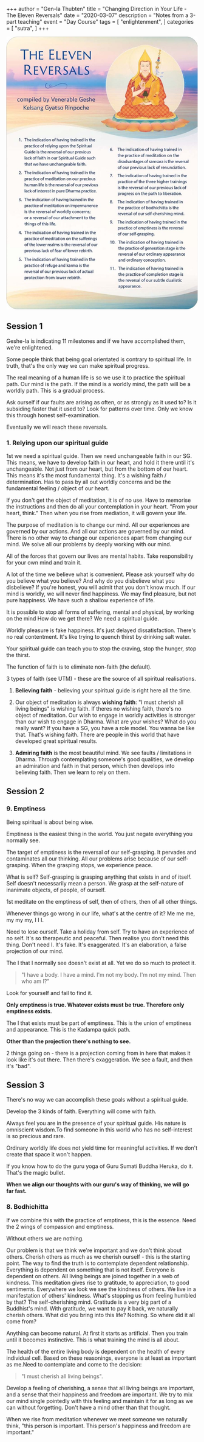 +++
author = "Gen-la Thubten"
title = "Changing Direction in Your Life - The Eleven Reversals"
date = "2020-03-07"
description = "Notes from a 3-part teaching"
event = "Day Course"
tags = [
    "enlightenment",
]
categories = [
    "sutra",
]
+++

![The Eleven Reversals](/static/images/eleven-reversals.jpg)

## Session 1

Geshe-la is indicating 11 milestones and if we have accomplished them, we're enlightened.

Some people think that being goal orientated is contrary to spiritual life. In truth, that's the only way we can make spiritual progress.

The real meaning of a human life is so we use it to practice the spiritual path. Our mind is the path. If the mind is a worldly mind, the path will be a worldly path. This is a gradual process.

Ask ourself if our faults are arising as often, or as strongly as it used to? Is it subsiding faster that it used to? Look for patterns over time. Only we know this through honest self-examination.

Eventually we will reach these reversals.

### 1. Relying upon our spiritual guide

1st we need a spiritual guide. Then we need unchangeable faith in our SG. This means, we have to develop faith in our heart, and hold it there until it's unchangeable. Not just from our heart, but from the bottom of our heart. This means it's the most fundamental thing. It's a wishing faith / determination. Has to pass by all out worldly concerns and be the fundamental feeling / object of our heart.

If you don't get the object of meditation, it is of no use. Have to memorise the instructions and then do all your contemplation in your heart. "From your heart, think." Then when you rise from mediation, it will govern your life.

The purpose of meditation is to change our mind. All our experiences are governed by our actions. And all our actions are governed by our mind. There is no other way to change our experiences apart from changing our mind. We solve all our problems by deeply working with our mind.

All of the forces that govern our lives are mental habits. Take responsibility for your own mind and train it.

A lot of the time we believe what is convenient. Please ask yourself why do you believe what you believe? And why do you disbelieve what you disbelieve? If you're honest, you will admit that you don't know much. If our mind is worldly, we will never find happiness. We may find pleasure, but not pure happiness. We have such a shallow experience of life.

It is possible to stop all forms of suffering, mental and physical, by working on the mind How do we get there? We need a spiritual guide.

Worldly pleasure is fake happiness. It's just delayed dissatisfaction. There's no real contentment. It's like trying to quench thirst by drinking salt water.

Your spiritual guide can teach you to stop the craving, stop the hunger, stop the thirst.

The function of faith is to eliminate non-faith (the default).

3 types of faith (see UTM) - these are the source of all spiritual realisations.

1. **Believing faith** - believing your spiritual guide is right here all the time.

2. Our object of meditation is always **wishing faith**: "I must cherish all living beings" is wishing faith. If theres no wishing faith, there's no object of meditation. Our wish to engage in worldly activities is stronger than our wish to engage in Dharma. What are your wishes? What do you really want? If you have a SG, you have a role model. You wanna be like that. That's wishing faith. There are people in this world that have developed great spiritual results.

3. **Admiring faith** is the most beautiful mind. We see faults / limitations in Dharma. Through contemplating someone's good qualities, we develop an admiration and faith in that person, which then develops into believing faith. Then we learn to rely on them.

## Session 2
### 9. Emptiness

Being spiritual is about being wise. 

Emptiness is the easiest thing in the world. You just negate everything you normally see.

The target of emptiness is the reversal of our self-grasping. It pervades and contaminates all our thinking. All our problems arise because of our self-grasping. When the grasping stops, we experience peace.

What is self? Self-grasping is grasping anything that exists in and of itself. Self doesn't necessarily mean a person. We grasp at the self-nature of inanimate objects, of people, of ourself.

1st meditate on the emptiness of self, then of others, then of all other things.

Whenever things go wrong in our life, what's at the centre of it? Me me me, my my my, I I I.

Need to lose ourself. Take a holiday from self. Try to have an experience of no self. It's so therapeutic and peaceful. Then realise you don't need this thing. Don't need I. It's fake. It's exaggerated. It's an elaboration, a false projection of our mind.

The I that I normally see doesn't exist at all. Yet we do so much to protect it.

> "I have a body. I have a mind. I'm not my body. I'm not my mind. Then who am I?"

Look for yourself and fail to find it.

**Only emptiness is true. Whatever exists must be true. Therefore only emptiness exists.**

The I that exists must be part of emptiness. This is the union of emptiness and appearance. This is the Kadampa quick path.

**Other than the projection there's nothing to see.**

2 things going on - there is a projection coming from in here that makes it look like it's out there. Then there's exaggeration. We see a fault, and then it's "bad".

## Session 3
There's no way we can accomplish these goals without a spiritual guide.

Develop the 3 kinds of faith. Everything will come with faith.

Always feel you are in the presence of your spiritual guide. His nature is omniscient wisdom.To find someone in this world who has no self-interest is so precious and rare.

Ordinary worldly life does not yield time for meaningful activities. If we don't create that space it won't happen.

If you know how to do the guru yoga of Guru Sumati Buddha Heruka, do it. That's the magic bullet.

**When we align our thoughts with our guru's way of thinking, we will go far fast.**

### 8. Bodhichitta

If we combine this with the practice of emptiness, this is the essence. Need the 2 wings of compassion and emptiness.

Without others we are nothing.

Our problem is that we think we're important and we don't think about others. Cherish others as much as we cherish ourself - this is the starting point. The way to find the truth is to contemplate dependent relationship. Everything is dependent on something that is not itself. Everyone is dependent on others. All living beings are joined together in a web of kindness. This meditation gives rise to gratitude, to appreciation, to good sentiments. Everywhere we look we see the kindness of others. We live in a manifestation of others' kindness. What's stopping us from feeling humbled by that? The self-cherishing mind. Gratitude is a very big part of a Buddhist's mind. With gratitude, we want to pay it back, we naturally cherish others. What did you bring into this life? Nothing. So where did it all come from?

Anything can become natural. At first it starts as artificial. Then you train until it becomes instinctive. This is what training the mind is all about.

The health of the entire living body is dependent on the health of every individual cell. Based on these reasonings, everyone is at least as important as me.Need to contemplate and come to the decision:
> "I must cherish all living beings".

Develop a feeling of cherishing, a sense that all living beings are important, and a sense that their happiness and freedom are important. We try to mix our mind single pointedly with this feeling and maintain it for as long as we can without forgetting.
Don't have a mind other than that thought.

When we rise from meditation whenever we meet someone we naturally think, "this person is important. This person's happiness and freedom are important."